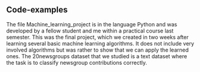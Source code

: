 ## Code-examples
The file Machine_learning_project is in the language Python and was developed by a fellow student and me within a practical course last semester. This was the final project, which we created in two weeks after learning several basic machine learning algorithms. It does not include very involved algorithms but was rather to show that we can apply the learned ones. The 20newsgroups dataset that we studied is a text dataset where the task is to classify newsgroup contributions correctly.

